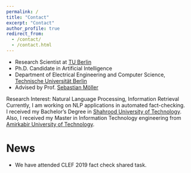 ```yaml
---
permalink: /
title: "Contact"
excerpt: "Contact"
author_profile: true
redirect_from: 
  - /contact/
  - /contact.html
---
```


- Research Scientist at [TU Berlin](https://www.tu-berlin.de/)
- Ph.D. Candidate in Artificial Intelligence
- Department of Electrical Engineering and Computer Science, [Technische Universität Berlin](https://www.tu-berlin.de/)
- Advised by Prof. [Sebastian Möller](https://www.qu.tu-berlin.de/menue/team/professur/)


Research Interest: Natural Language Processing, Information Retrieval <br/>
Currently, I am working on NLP applications in automated fact-checking.  <br/>
I received my Bachelor’s Degree in [Shahrood University of Technology](http://shahroodut.ac.ir/en/). Also, I received my Master in Information Technology engineering from [Amirkabir University of Technology](http://aut.ac.ir/aut/).<br/> 
 


News
======
- We have attended CLEF 2019 fact check shared task. 
